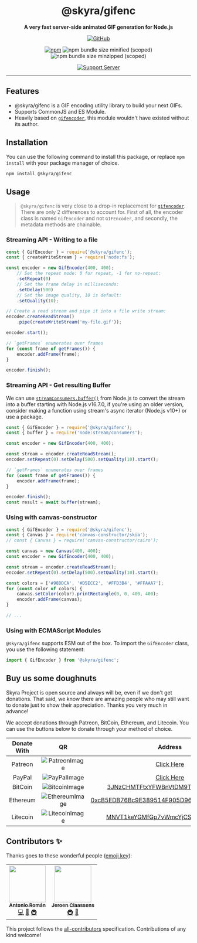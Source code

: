 <div align="center">

# @skyra/gifenc

**A very fast server-side animated GIF generation for Node.js**

[![GitHub](https://img.shields.io/github/license/skyra-project/gifenc)](https://github.com/skyra-project/gifenc/blob/main/LICENSE.md)

[![npm](https://img.shields.io/npm/v/@skyra/gifenc?color=crimson&label=NPM&logo=npm)](https://www.npmjs.com/package/@skyra/gifenc)
![npm bundle size minified (scoped)](https://img.shields.io/bundlephobia/min/@skyra/gifenc?label=minified&logo=webpack)
![npm bundle size minzipped (scoped)](https://img.shields.io/bundlephobia/minzip/@skyra/gifenc?label=minified&logo=webpack)

[![Support Server](https://discord.com/api/guilds/254360814063058944/embed.png?style=banner2)](https://join.skyra.pw)

</div>

---

## Features

-   @skyra/gifenc is a GIF encoding utility library to build your next GIFs.
-   Supports CommonJS and ES Module.
-   Heavily based on [`gifencoder`](https://github.com/eugeneware/gifencoder), this module wouldn't have existed without its author.

## Installation

You can use the following command to install this package, or replace `npm install` with your package manager of choice.

```sh
npm install @skyra/gifenc
```

## Usage

> `@skyra/gifenc` is very close to a drop-in replacement for [`gifencoder`](https://www.npmjs.com/package/gifencoder). There are only 2 differences to account for. First of all, the encoder class is named `GifEncoder` and not `GIFEncoder`, and secondly, the metadata methods are chainable.

### Streaming API - Writing to a file

```js
const { GifEncoder } = require('@skyra/gifenc');
const { createWriteStream } = require('node:fs');

const encoder = new GifEncoder(400, 400);
	// Set the repeat mode: 0 for repeat, -1 for no-repeat:
	.setRepeat(0)
	// Set the frame delay in milliseconds:
	.setDelay(500)
	// Set the image quality, 10 is default:
	.setQuality(10);

// Create a read stream and pipe it into a file write stream:
encoder.createReadStream()
	.pipe(createWriteStream('my-file.gif'));

encoder.start();

// `getFrames` enumerates over frames
for (const frame of getFrames()) {
	encoder.addFrame(frame);
}

encoder.finish();
```

### Streaming API - Get resulting Buffer

We can use [`streamConsumers.buffer()`](https://nodejs.org/dist/latest-v16.x/docs/api/webstreams.html#streamconsumersbufferstream) from Node.js to convert the stream into a buffer starting with Node.js v16.7.0, if you're using an older version, consider making a function using stream's async iterator (Node.js v10+) or use a package.

```js
const { GifEncoder } = require('@skyra/gifenc');
const { buffer } = require('node:stream/consumers');

const encoder = new GifEncoder(400, 400);

const stream = encoder.createReadStream();
encoder.setRepeat(0).setDelay(500).setQuality(10).start();

// `getFrames` enumerates over frames
for (const frame of getFrames()) {
	encoder.addFrame(frame);
}

encoder.finish();
const result = await buffer(stream);
```

### Using with canvas-constructor

```js
const { GifEncoder } = require('@skyra/gifenc');
const { Canvas } = require('canvas-constructor/skia');
// const { Canvas } = require('canvas-constructor/cairo');

const canvas = new Canvas(400, 400);
const encoder = new GifEncoder(400, 400);

const stream = encoder.createReadStream();
encoder.setRepeat(0).setDelay(500).setQuality(10).start();

const colors = ['#98DDCA', '#D5ECC2', '#FFD3B4', '#FFAAA7'];
for (const color of colors) {
	canvas.setColor(color).printRectangle(0, 0, 400, 400);
	encoder.addFrame(canvas);
}

// ...
```

### Using with ECMAScript Modules

`@skyra/gifenc` supports ESM out of the box. To import the `GifEncoder` class, you use the following statement:

```ts
import { GifEncoder } from '@skyra/gifenc';
```

## Buy us some doughnuts

Skyra Project is open source and always will be, even if we don't get donations. That said, we know there are amazing people who
may still want to donate just to show their appreciation. Thanks you very much in advance!

We accept donations through Patreon, BitCoin, Ethereum, and Litecoin. You can use the buttons below to donate through your method of choice.

| Donate With |         QR         |                                                                  Address                                                                  |
| :---------: | :----------------: | :---------------------------------------------------------------------------------------------------------------------------------------: |
|   Patreon   | ![PatreonImage][]  |                                               [Click Here](https://www.patreon.com/kyranet)                                               |
|   PayPal    |  ![PayPalImage][]  |                     [Click Here](https://www.paypal.com/cgi-bin/webscr?cmd=_s-xclick&hosted_button_id=CET28NRZTDQ8L)                      |
|   BitCoin   | ![BitcoinImage][]  |         [3JNzCHMTFtxYFWBnVtDM9Tt34zFbKvdwco](bitcoin:3JNzCHMTFtxYFWBnVtDM9Tt34zFbKvdwco?amount=0.01&label=Skyra%20Discord%20Bot)          |
|  Ethereum   | ![EthereumImage][] | [0xcB5EDB76Bc9E389514F905D9680589004C00190c](ethereum:0xcB5EDB76Bc9E389514F905D9680589004C00190c?amount=0.01&label=Skyra%20Discord%20Bot) |
|  Litecoin   | ![LitecoinImage][] |         [MNVT1keYGMfGp7vWmcYjCS8ntU8LNvjnqM](litecoin:MNVT1keYGMfGp7vWmcYjCS8ntU8LNvjnqM?amount=0.01&label=Skyra%20Discord%20Bot)         |

## Contributors ✨

Thanks goes to these wonderful people ([emoji key](https://allcontributors.org/docs/en/emoji-key)):

<!-- ALL-CONTRIBUTORS-LIST:START - Do not remove or modify this section -->
<!-- prettier-ignore-start -->
<!-- markdownlint-disable -->
<table>
  <tr>
    <td align="center"><a href="https://github.com/kyranet"><img src="https://avatars0.githubusercontent.com/u/24852502?v=4?s=100" width="100px;" alt=""/><br /><sub><b>Antonio Román</b></sub></a><br /><a href="https://github.com/skyra-project/gifenc/commits?author=kyranet" title="Code">💻</a> <a href="#ideas-kyranet" title="Ideas, Planning, & Feedback">🤔</a> <a href="#infra-kyranet" title="Infrastructure (Hosting, Build-Tools, etc)">🚇</a></td>
    <td align="center"><a href="https://favware.tech/"><img src="https://avatars.githubusercontent.com/u/4019718?v=4?s=100" width="100px;" alt=""/><br /><sub><b>Jeroen Claassens</b></sub></a><br /><a href="#infra-Favna" title="Infrastructure (Hosting, Build-Tools, etc)">🚇</a> <a href="#maintenance-Favna" title="Maintenance">🚧</a></td>
  </tr>
</table>

<!-- markdownlint-restore -->
<!-- prettier-ignore-end -->

<!-- ALL-CONTRIBUTORS-LIST:END -->

This project follows the [all-contributors](https://github.com/all-contributors/all-contributors) specification. Contributions of any kind welcome!

<!-- LINK DUMP -->

[patreonimage]: https://cdn.skyra.pw/gh-assets/patreon.png
[paypalimage]: https://cdn.skyra.pw/gh-assets/paypal.png
[bitcoinimage]: https://cdn.skyra.pw/gh-assets/bitcoin.png
[ethereumimage]: https://cdn.skyra.pw/gh-assets/ethereum.png
[litecoinimage]: https://cdn.skyra.pw/gh-assets/litecoin.png
